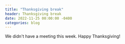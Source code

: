 ```yaml
---
title: "Thanksgiving break"
header: Thanksgiving break
date: 2022-11-25 00:00:00 -0400
categories: blog
---
```


We didn't have a meeting this week. Happy Thanksgiving!
